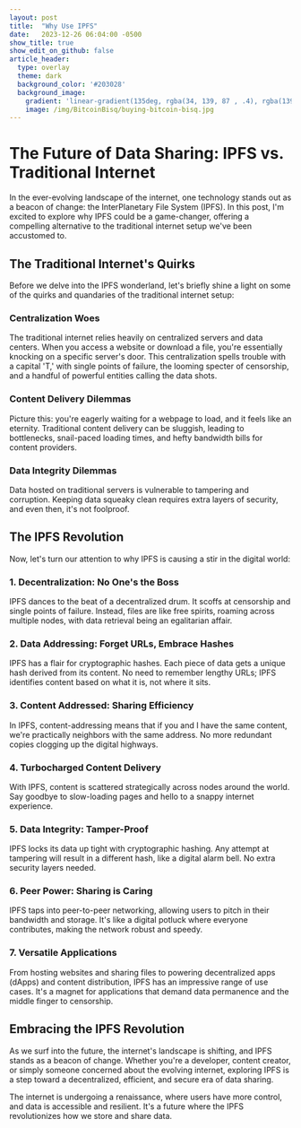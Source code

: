 ```yaml
---
layout: post
title:  "Why Use IPFS"
date:   2023-12-26 06:04:00 -0500
show_title: true
show_edit_on_github: false
article_header:
  type: overlay
  theme: dark
  background_color: '#203028'
  background_image:
    gradient: 'linear-gradient(135deg, rgba(34, 139, 87 , .4), rgba(139, 34, 139, .4))'
    image: /img/BitcoinBisq/buying-bitcoin-bisq.jpg
---
```


# The Future of Data Sharing: IPFS vs. Traditional Internet

In the ever-evolving landscape of the internet, one technology stands out as a beacon of change: the InterPlanetary File System (IPFS). In this post, I'm excited to explore why IPFS could be a game-changer, offering a compelling alternative to the traditional internet setup we've been accustomed to.

## The Traditional Internet's Quirks

Before we delve into the IPFS wonderland, let's briefly shine a light on some of the quirks and quandaries of the traditional internet setup:

### Centralization Woes
The traditional internet relies heavily on centralized servers and data centers. When you access a website or download a file, you're essentially knocking on a specific server's door. This centralization spells trouble with a capital 'T,' with single points of failure, the looming specter of censorship, and a handful of powerful entities calling the data shots.

### Content Delivery Dilemmas
Picture this: you're eagerly waiting for a webpage to load, and it feels like an eternity. Traditional content delivery can be sluggish, leading to bottlenecks, snail-paced loading times, and hefty bandwidth bills for content providers.

### Data Integrity Dilemmas
Data hosted on traditional servers is vulnerable to tampering and corruption. Keeping data squeaky clean requires extra layers of security, and even then, it's not foolproof.

## The IPFS Revolution

Now, let's turn our attention to why IPFS is causing a stir in the digital world:

### 1. Decentralization: No One's the Boss
IPFS dances to the beat of a decentralized drum. It scoffs at censorship and single points of failure. Instead, files are like free spirits, roaming across multiple nodes, with data retrieval being an egalitarian affair.

### 2. Data Addressing: Forget URLs, Embrace Hashes
IPFS has a flair for cryptographic hashes. Each piece of data gets a unique hash derived from its content. No need to remember lengthy URLs; IPFS identifies content based on what it is, not where it sits.

### 3. Content Addressed: Sharing Efficiency
In IPFS, content-addressing means that if you and I have the same content, we're practically neighbors with the same address. No more redundant copies clogging up the digital highways.

### 4. Turbocharged Content Delivery
With IPFS, content is scattered strategically across nodes around the world. Say goodbye to slow-loading pages and hello to a snappy internet experience.

### 5. Data Integrity: Tamper-Proof
IPFS locks its data up tight with cryptographic hashing. Any attempt at tampering will result in a different hash, like a digital alarm bell. No extra security layers needed.

### 6. Peer Power: Sharing is Caring
IPFS taps into peer-to-peer networking, allowing users to pitch in their bandwidth and storage. It's like a digital potluck where everyone contributes, making the network robust and speedy.

### 7. Versatile Applications
From hosting websites and sharing files to powering decentralized apps (dApps) and content distribution, IPFS has an impressive range of use cases. It's a magnet for applications that demand data permanence and the middle finger to censorship.

## Embracing the IPFS Revolution

As we surf into the future, the internet's landscape is shifting, and IPFS stands as a beacon of change. Whether you're a developer, content creator, or simply someone concerned about the evolving internet, exploring IPFS is a step toward a decentralized, efficient, and secure era of data sharing.

The internet is undergoing a renaissance, where users have more control, and data is accessible and resilient. It's a future where the IPFS revolutionizes how we store and share data.

